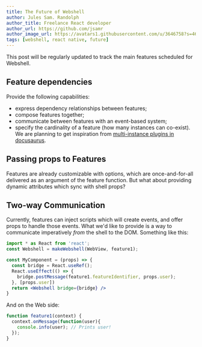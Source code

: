 ```yaml
---
title: The Future of Webshell
author: Jules Sam. Randolph
author_title: Freelance React developer
author_url: https://github.com/jsamr
author_image_url: https://avatars1.githubusercontent.com/u/3646758?s=460&u=f699d25514156aa9b975837a52daf135449e43d8&v=4
tags: [webshell, react native, future]
---
```


This post will be regularly updated to track the main features scheduled for Webshell.

## Feature dependencies

Provide the following capabilities:

- express dependency relationships between features;
- compose features together;
- communicate between features with an event-based system;
- specify the cardinality of a feature (how many instances can co-exist). We
  are planning to get inspiration from [multi-instance plugins in
  docusaurus](https://v2.docusaurus.io/docs/using-plugins#multi-instance-plugins-and-plugin-ids).

## Passing props to Features

Features are already customizable with options, which are once-and-for-all
delivered as an argument of the feature function. But what about providing
dynamic attributes which sync with shell props?

## Two-way Communication

Currently, features can inject scripts which will create events, and offer props to handle those events.
What we'd like to provide is a way to communicate imperatively *from* the shell to the DOM. Something like this:

```jsx
import * as React from 'react';
const Webshell = makeWebshell(WebView, feature1);

const MyComponent = (props) => {
  const bridge = React.useRef();
  React.useEffect(() => {
    bridge.postMessage(feature1.featureIdentifier, props.user);
  }, [props.user])
  return <Webshell bridge={bridge} />
}
```

And on the Web side:

```js
function feature1(context) {
  context.onMessage(function(user){
    console.info(user); // Prints user!
  });
}
```
